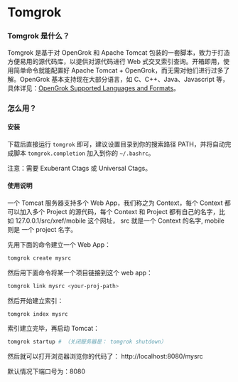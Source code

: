 # Tomgrok

### Tomgrok 是什么？

Tomgrok 是基于对 OpenGrok 和 Apache Tomcat 包装的一套脚本，致力于打造方便易用的源代码库，以提供对源代码进行 Web 式交叉索引查询。开箱即用，使用简单命令就能配置好 Apache Tomcat + OpenGrok，而无需对他们进行过多了解。OpenGrok 基本支持现在大部分语言，如 C、C++、Java、Javascript 等，具体详见：[OpenGrok Supported Languages and Formats][]。

### 怎么用？
#### 安装

下载后直接运行 `tomgrok` 即可，建议设置目录到你的搜索路径 PATH，并将自动完成脚本 `tomgrok.completion` 加入到你的 `~/.bashrc`。

注意：需要 Exuberant Ctags 或 Universal Ctags。

#### 使用说明

一个 Tomcat 服务器支持多个 Web App，我们称之为 Context，每个 Context 都可以加入多个 Project 的源代码，每个 Context 和 Project 都有自己的名字，比如 127.0.0.1/src/xref/mobile 这个网址， src 就是一个 Context 的名字, mobile 则是 一个 project 名字。

先用下面的命令建立一个 Web App：
``` bash
tomgrok create mysrc
```
然后用下面命令将某一个项目链接到这个 web app：
``` bash
tomgrok link mysrc <your-proj-path>
```
然后开始建立索引：
``` bash
tomgrok index mysrc
```
索引建立完毕，再启动 Tomcat：
``` bash
tomgrok startup # （关闭服务器是： tomgrok shutdown）
```
然后就可以打开浏览器浏览你的代码了： http://localhost:8080/mysrc

默认情况下端口号为：8080

[OpenGrok Supported Languages and Formats]: https://github.com/OpenGrok/OpenGrok/wiki/Supported-Languages-and-Formats
